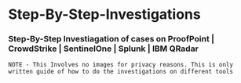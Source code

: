 # Step-By-Step-Investigations
### Step-By-Step Investiagation of cases on ProofPoint | CrowdStrike | SentinelOne | Splunk | IBM QRadar

`NOTE - This Involves no images for privacy reasons. This is only written guide of how to do the investigations on different tools`
